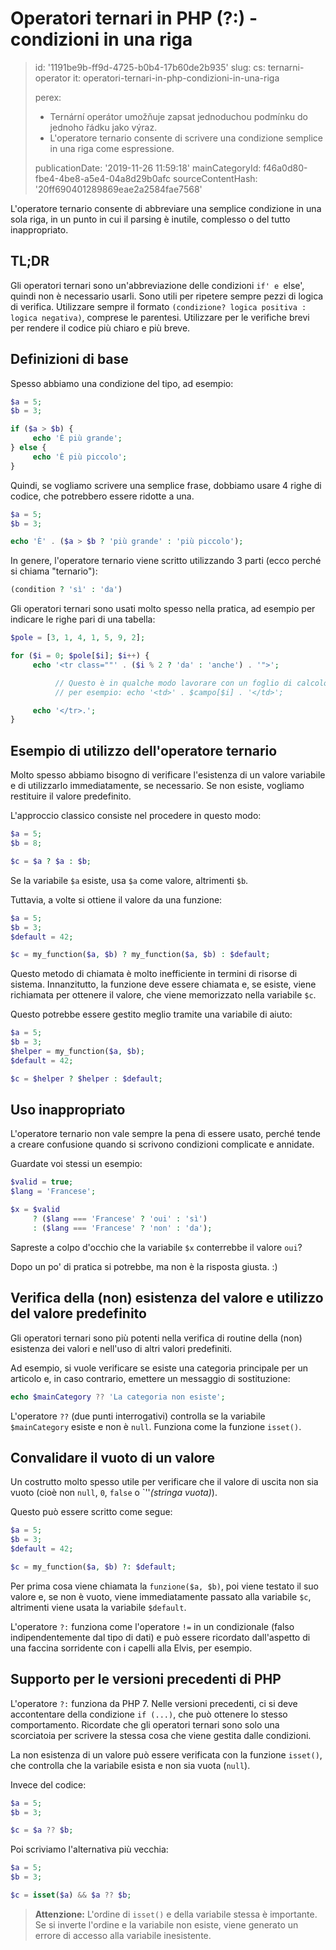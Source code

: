 Operatori ternari in PHP (?:) - condizioni in una riga
======================================================

> id: '1191be9b-ff9d-4725-b0b4-17b60de2b935'
> slug:
> 	cs: ternarni-operator
> 	it: operatori-ternari-in-php-condizioni-in-una-riga
> 
> perex:
> 	- Ternární operátor umožňuje zapsat jednoduchou podmínku do jednoho řádku jako výraz.
> 	- L'operatore ternario consente di scrivere una condizione semplice in una riga come espressione.
> 
> publicationDate: '2019-11-26 11:59:18'
> mainCategoryId: f46a0d80-fbe4-4be8-a5e4-04a8d29b0afc
> sourceContentHash: '20ff690401289869eae2a2584fae7568'

L'operatore ternario consente di abbreviare una semplice condizione in una sola riga, in un punto in cui il parsing è inutile, complesso o del tutto inappropriato.

TL;DR
------

Gli operatori ternari sono un'abbreviazione delle condizioni `if' e `else', quindi non è necessario usarli. Sono utili per ripetere sempre pezzi di logica di verifica. Utilizzare sempre il formato `(condizione? logica positiva : logica negativa)`, comprese le parentesi. Utilizzare per le verifiche brevi per rendere il codice più chiaro e più breve.

Definizioni di base
------------------

Spesso abbiamo una condizione del tipo, ad esempio:

```php
$a = 5;
$b = 3;

if ($a > $b) {
     echo 'È più grande';
} else {
     echo 'È più piccolo';
}
```

Quindi, se vogliamo scrivere una semplice frase, dobbiamo usare 4 righe di codice, che potrebbero essere ridotte a una.

```php
$a = 5;
$b = 3;

echo 'È' . ($a > $b ? 'più grande' : 'più piccolo');
```

In genere, l'operatore ternario viene scritto utilizzando 3 parti (ecco perché si chiama "ternario"):

```php
(condition ? 'sì' : 'da')
```

Gli operatori ternari sono usati molto spesso nella pratica, ad esempio per indicare le righe pari di una tabella:

```php
$pole = [3, 1, 4, 1, 5, 9, 2];

for ($i = 0; $pole[$i]; $i++) {
     echo '<tr class=""' . ($i % 2 ? 'da' : 'anche') . '">';

          // Questo è in qualche modo lavorare con un foglio di calcolo...
          // per esempio: echo '<td>' . $campo[$i] . '</td>';

     echo '</tr>.';
}
```

Esempio di utilizzo dell'operatore ternario
------------------------------------

Molto spesso abbiamo bisogno di verificare l'esistenza di un valore variabile e di utilizzarlo immediatamente, se necessario. Se non esiste, vogliamo restituire il valore predefinito.

L'approccio classico consiste nel procedere in questo modo:

```php
$a = 5;
$b = 8;

$c = $a ? $a : $b;
```

Se la variabile `$a` esiste, usa `$a` come valore, altrimenti `$b`.

Tuttavia, a volte si ottiene il valore da una funzione:

```php
$a = 5;
$b = 3;
$default = 42;

$c = my_function($a, $b) ? my_function($a, $b) : $default;
```

Questo metodo di chiamata è molto inefficiente in termini di risorse di sistema. Innanzitutto, la funzione deve essere chiamata e, se esiste, viene richiamata per ottenere il valore, che viene memorizzato nella variabile `$c`.

Questo potrebbe essere gestito meglio tramite una variabile di aiuto:

```php
$a = 5;
$b = 3;
$helper = my_function($a, $b);
$default = 42;

$c = $helper ? $helper : $default;
```

Uso inappropriato
------------------

L'operatore ternario non vale sempre la pena di essere usato, perché tende a creare confusione quando si scrivono condizioni complicate e annidate.

Guardate voi stessi un esempio:

```php
$valid = true;
$lang = 'Francese';

$x = $valid
     ? ($lang === 'Francese' ? 'oui' : 'sì')
     : ($lang === 'Francese' ? 'non' : 'da');
```

Sapreste a colpo d'occhio che la variabile `$x` conterrebbe il valore `oui`?

Dopo un po' di pratica si potrebbe, ma non è la risposta giusta. :)

Verifica della (non) esistenza del valore e utilizzo del valore predefinito
--------------------

Gli operatori ternari sono più potenti nella verifica di routine della (non) esistenza dei valori e nell'uso di altri valori predefiniti.

Ad esempio, si vuole verificare se esiste una categoria principale per un articolo e, in caso contrario, emettere un messaggio di sostituzione:

```php
echo $mainCategory ?? 'La categoria non esiste';
```

L'operatore `??` (due punti interrogativi) controlla se la variabile `$mainCategory` esiste e non è `null`. Funziona come la funzione `isset()`.

Convalidare il vuoto di un valore
-----------------------------

Un costrutto molto spesso utile per verificare che il valore di uscita non sia vuoto (cioè non `null`, `0`, `false` o `''*(stringa vuota)*).

Questo può essere scritto come segue:

```php
$a = 5;
$b = 3;
$default = 42;

$c = my_function($a, $b) ?: $default;
```

Per prima cosa viene chiamata la `funzione($a, $b)`, poi viene testato il suo valore e, se non è vuoto, viene immediatamente passato alla variabile `$c`, altrimenti viene usata la variabile `$default`.

L'operatore `?:` funziona come l'operatore `!=` in un condizionale (falso indipendentemente dal tipo di dati) e può essere ricordato dall'aspetto di una faccina sorridente con i capelli alla Elvis, per esempio.

Supporto per le versioni precedenti di PHP
----------------------------

L'operatore `?:` funziona da PHP 7. Nelle versioni precedenti, ci si deve accontentare della condizione `if (...)`, che può ottenere lo stesso comportamento. Ricordate che gli operatori ternari sono solo una scorciatoia per scrivere la stessa cosa che viene gestita dalle condizioni.

La non esistenza di un valore può essere verificata con la funzione `isset()`, che controlla che la variabile esista e non sia vuota (`null`).

Invece del codice:

```php
$a = 5;
$b = 3;

$c = $a ?? $b;
```

Poi scriviamo l'alternativa più vecchia:

```php
$a = 5;
$b = 3;

$c = isset($a) && $a ?? $b;
```

> **Attenzione:** L'ordine di `isset()` e della variabile stessa è importante. Se si inverte l'ordine e la variabile non esiste, viene generato un errore di accesso alla variabile inesistente.
